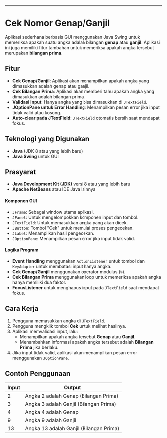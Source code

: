 ---

# Cek Nomor Genap/Ganjil

Aplikasi sederhana berbasis GUI menggunakan Java Swing untuk memeriksa apakah suatu angka adalah bilangan **genap** atau **ganjil**. Aplikasi ini juga memiliki fitur tambahan untuk memeriksa apakah angka tersebut merupakan **bilangan prima**.

## Fitur

- **Cek Genap/Ganjil**: Aplikasi akan menampilkan apakah angka yang dimasukkan adalah genap atau ganjil.
- **Cek Bilangan Prima**: Aplikasi akan memberi tahu apakah angka yang dimasukkan adalah bilangan prima.
- **Validasi Input**: Hanya angka yang bisa dimasukkan di `JTextField`.
- **JOptionPane untuk Error Handling**: Menampilkan pesan error jika input tidak valid atau kosong.
- **Auto-clear pada JTextField**: `JTextField` otomatis bersih saat mendapat fokus.

## Teknologi yang Digunakan

- **Java** (JDK 8 atau yang lebih baru)
- **Java Swing** untuk GUI

## Prasyarat

- **Java Development Kit (JDK)** versi 8 atau yang lebih baru
- **Apache NetBeans** atau IDE Java lainnya

#### Komponen GUI
- `JFrame`: Sebagai window utama aplikasi.
- `JPanel`: Untuk mengelompokkan komponen input dan tombol.
- `JTextField`: Untuk memasukkan angka yang akan dicek.
- `JButton`: Tombol "Cek" untuk memulai proses pengecekan.
- `JLabel`: Menampilkan hasil pengecekan.
- `JOptionPane`: Menampilkan pesan error jika input tidak valid.

#### Logika Program
- **Event Handling** menggunakan `ActionListener` untuk tombol dan `KeyAdapter` untuk membatasi input hanya angka.
- **Cek Genap/Ganjil** menggunakan operator modulus (`%`).
- **Cek Bilangan Prima** menggunakan loop untuk memeriksa apakah angka hanya memiliki dua faktor.
- **FocusListener** untuk menghapus input pada `JTextField` saat mendapat fokus.

## Cara Kerja

1. Pengguna memasukkan angka di `JTextField`.
2. Pengguna mengklik tombol **Cek** untuk melihat hasilnya.
3. Aplikasi memvalidasi input, lalu:
   - Menampilkan apakah angka tersebut **Genap** atau **Ganjil**.
   - Menambahkan informasi apakah angka tersebut adalah **Bilangan Prima** jika berlaku.
4. Jika input tidak valid, aplikasi akan menampilkan pesan error menggunakan `JOptionPane`.

## Contoh Penggunaan

| Input | Output                                |
|-------|---------------------------------------|
| 2     | Angka 2 adalah Genap (Bilangan Prima) |
| 3     | Angka 3 adalah Ganjil (Bilangan Prima)|
| 4     | Angka 4 adalah Genap                  |
| 9     | Angka 9 adalah Ganjil                 |
| 13    | Angka 13 adalah Ganjil (Bilangan Prima)|
